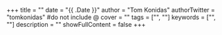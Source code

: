 +++
title = ""
date = "{{ .Date }}"
author = "Tom Konidas"
authorTwitter = "tomkonidas" #do not include @
cover = ""
tags = ["", ""]
keywords = ["", ""]
description = ""
showFullContent = false
+++
